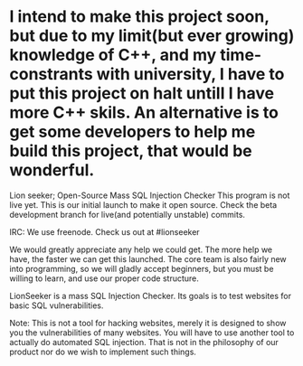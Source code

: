 # I intend to make this project soon, but due to my limit(but ever growing) knowledge of C++, and my time-constrants with university, I have to put this project on halt untilI I have more C++ skils. An alternative is to get some developers to help me build this project, that would be wonderful. 

Lion seeker; Open-Source Mass SQL Injection Checker
This program is not live yet. This is our initial launch to make it open source. Check the beta development branch for live(and potentially unstable) commits.

IRC: We use freenode. Check us out at #lionseeker

We would greatly appreciate any help we could get. The more help we have, the faster we can get this launched. The core team is also fairly new into programming, so we will gladly accept beginners, but you must be willing to learn, and use our proper code structure. 

LionSeeker is a mass SQL Injection Checker. Its goals is to test websites for basic SQL vulnerabilities. 

Note: This is not a tool for hacking websites, merely it is designed to show you the vulnerabilities of many websites. You will have to use another tool to actually do automated SQL injection. That is not in the philosophy of our product nor do we wish to implement such things.

